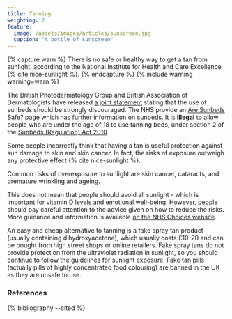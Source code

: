 ```yaml
---
title: Tanning
weighting: 2
feature:
  image: /assets/images/articles/sunscreen.jpg
  caption: "A bottle of sunscreen"
---
```


{% capture warn %}
There is no safe or healthy way to get a tan from sunlight, according to the  National Institute for Health and Care Excellence {% cite nice-sunlight %}.
{% endcapture %}
{% include warning warning=warn %}

The British Photodermatology Group and British Association of Dermatologists have released [a joint statement](http://www.bad.org.uk/for-the-public/skin-cancer/sunbeds) stating that the use of sunbeds should be strongly discouraged. The NHS provide an [Are Sunbeds Safe? page](http://www.nhs.uk/chq/pages/852.aspx) which has further information on sunbeds. It is **illegal** to allow people who are under the age of 18 to use tanning beds, under section 2 of the [Sunbeds (Regulation) Act 2010](http://www.legislation.gov.uk/ukpga/2010/20/section/2).

Some people incorrectly think that having a tan is useful protection against sun damage to skin and skin cancer. In fact, the risks of exposure outweigh any protective effect {% cite nice-sunlight %}.

Common risks of overexposure to sunlight are skin cancer, cataracts, and premature wrinkling and ageing.

This does not mean that people should avoid all sunlight - which is important for vitamin D levels and emotional well-being. However, people should pay careful attention to the advice given on how to reduce the risks. More guidance and information is available [on the NHS Choices website](http://www.nhs.uk/Livewell/skin/Pages/Sunsafe.aspx).

An easy and cheap alternative to tanning is a fake spray tan product (usually containing dihydroxyacetone), which usually costs £10-20 and can be bought from high street shops or online retailers. Fake spray tans do not provide protection from the ultraviolet radiation in sunlight, so you should continue to follow the guidelines for sunlight exposure. Fake tan pills (actually pills of highly concentrated food colouring) are banned in the UK as they are unsafe to use.

### References

{% bibliography --cited %}